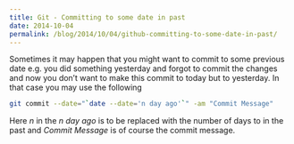 ```yaml
---
title: Git - Committing to some date in past
date: 2014-10-04
permalink: /blog/2014/10/04/github-committing-to-some-date-in-past/
---
```


Sometimes it may happen that you might want to commit to some previous date e.g. you did something yesterday and forgot to commit the changes and now you don’t want to make this commit to today but to yesterday. In that case you may use the following

```bash
git commit --date="`date --date='n day ago'`" -am "Commit Message"
```

Here *n* in the *n day ago* is to be replaced with the number of days to in the past and *Commit Message*
is of course the commit message.
